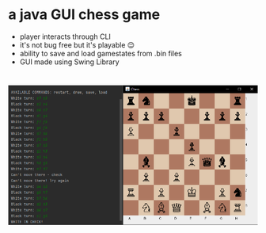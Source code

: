 # a java GUI chess game
- player interacts through CLI
- it's not bug free but it's playable 😌
- ability to save and load gamestates from .bin files
- GUI made using Swing Library

<h1 align="center">
  <div>
    <img width="1000" src="https://raw.githubusercontent.com/MarosLodnipeguh/GUI-java-applications/master/GUI%20Project%202%20-%20Chess/chess.png" alt="" />
  </div>
</h1>
